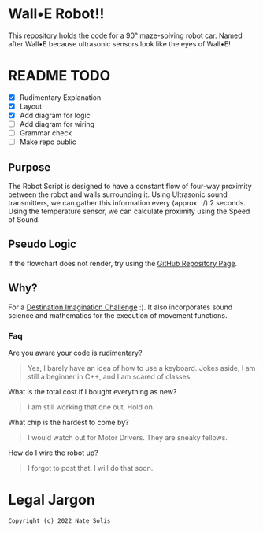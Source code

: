 # Wall•E Robot!!
This repository holds the code for a 90° maze-solving robot car. Named after Wall•E because ultrasonic sensors look like the eyes of Wall•E!

# README TODO

- [x] Rudimentary Explanation
- [x] Layout
- [x] Add diagram for logic
- [ ] Add diagram for wiring
- [ ] Grammar check
- [ ] Make repo public

## Purpose

The Robot Script is designed to have a constant flow of four-way proximity between the robot and walls surrounding it.
Using Ultrasonic sound transmitters, we can gather this information every (approx. :/) 2 seconds. Using the temperature sensor, we can calculate proximity using the Speed of Sound.

## Pseudo Logic

If the flowchart does not render, try using the [GitHub Repository Page](https://github.com/colderinit/wall-e). 

## Why?

For a [Destination Imagination Challenge](https://www.destinationimagination.org) :). It also incorporates sound science and mathematics for the execution of movement functions.

### Faq

Are you aware your code is rudimentary?

> Yes, I barely have an idea of how to use a keyboard.
> Jokes aside, I am still a beginner in C++, and I am scared of classes.

What is the total cost if I bought everything as new?

> I am still working that one out. Hold on.

What chip is the hardest to come by?

> I would watch out for Motor Drivers. They are sneaky fellows. 

How do I wire the robot up?

> I forgot to post that. I will do that soon.

# Legal Jargon
`Copyright (c) 2022 Nate Solis`

